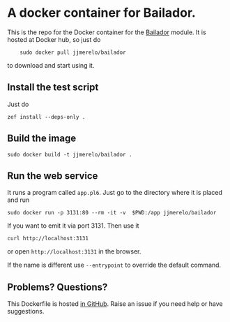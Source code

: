 # A docker container for Bailador.

This is the repo for the Docker container for
the [Bailador](https://github.com/Bailador/Bailador) module. It is
hosted at Docker hub, so just do 

		sudo docker pull jjmerelo/bailador
		
to download and start using it.

## Install the test script

Just do

    zef install --deps-only .
	
## Build the image

	sudo docker build -t jjmerelo/bailador .
	
## Run the web service

It runs a program called `app.pl6`. Just go to the directory where it
is placed and run

	sudo docker run -p 3131:80 --rm -it -v  $PWD:/app jjmerelo/bailador
	
If you want to emit it via port 3131. Then use it

	curl http://localhost:3131
	

or open `http://localhost:3131` in the browser.

If the name is different use `--entrypoint` to override the default
command.

## Problems? Questions?

This Dockerfile is
hosted [in GitHub](https://github.com/JJ/bailador-perl6-docker). Raise
an issue if you need help or have suggestions. 
